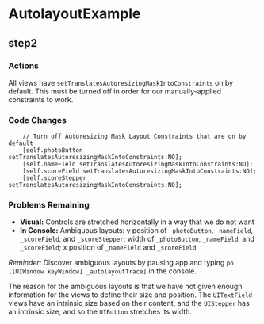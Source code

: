 AutolayoutExample
=================

## step2
### Actions
All views have `setTranslatesAutoresizingMaskIntoConstraints` on by default. This must be turned off in order for our manually-applied constraints to work.

### Code Changes

```
    // Turn off Autoresizing Mask Layout Constraints that are on by default
    [self.photoButton setTranslatesAutoresizingMaskIntoConstraints:NO];
    [self.nameField setTranslatesAutoresizingMaskIntoConstraints:NO];
    [self.scoreField setTranslatesAutoresizingMaskIntoConstraints:NO];
    [self.scoreStepper setTranslatesAutoresizingMaskIntoConstraints:NO];
```

### Problems Remaining
- **Visual:** Controls are stretched horizontally in a way that we do not want
- **In Console:** Ambiguous layouts: y position of `_photoButton`, `_nameField`, `_scoreField`, and `_scoreStepper`; width of `_photoButton`, `_nameField`, and `_scoreField`; x position of `_nameField` and `_scoreField`

*Reminder:* Discover ambiguous layouts by pausing app and typing `po [[UIWindow keyWindow] _autolayoutTrace]` in the console.

The reason for the ambiguous layouts is that we have not given enough information for the views to define their size and position. The `UITextField` views have an intrinsic size based on their content, and the `UIStepper` has an intrinsic size, and so the `UIButton` stretches its width.
